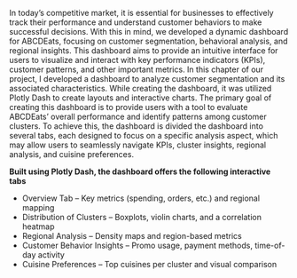 In today’s competitive market, it is essential for businesses to effectively track their performance and understand customer behaviors to make successful decisions. With this in mind, we developed a dynamic dashboard for ABCDEats, focusing on customer segmentation, behavioral analysis, and regional insights. This dashboard aims to provide an intuitive interface for users to visualize and interact with key performance indicators (KPIs), customer patterns, and other important metrics.
In this chapter of our project, I developed a dashboard to analyze customer segmentation and its associated characteristics. While creating the dashboard, it was utilized Plotly Dash to create layouts and interactive charts. The primary goal of creating this dashboard is to provide users with a tool to evaluate ABCDEats’ overall performance and identify patterns among customer clusters. To achieve this, the dashboard is divided the dashboard into several tabs, each designed to focus on a specific analysis aspect, which may allow users to seamlessly navigate KPIs, cluster insights, regional analysis, and cuisine preferences.

**Built using Plotly Dash, the dashboard offers the following interactive tabs**
- Overview Tab – Key metrics (spending, orders, etc.) and regional mapping
- Distribution of Clusters – Boxplots, violin charts, and a correlation heatmap
- Regional Analysis – Density maps and region-based metrics
- Customer Behavior Insights – Promo usage, payment methods, time-of-day activity
- Cuisine Preferences – Top cuisines per cluster and visual comparison

